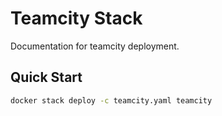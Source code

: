 # Teamcity Stack

Documentation for teamcity deployment.

## Quick Start

```bash
docker stack deploy -c teamcity.yaml teamcity
```
